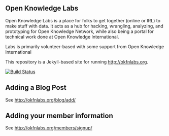 ## Open Knowledge Labs

Open Knowledge Labs is a place for folks to get together (online or IRL) to make stuff with data.  It acts as a hub for hacking, wrangling, analyzing, and prototyping for Open Knowledge Network, while also being a portal for technical work done at Open Knowledge International.

Labs is primarily volunteer-based with some support from Open Knowledge International

This repository is a Jekyll-based site for running <http://okfnlabs.org>.

[![Build Status](https://travis-ci.org/okfn/okfn.github.com.svg)](https://travis-ci.org/okfn/okfn.github.com)

## Adding a Blog Post

See <http://okfnlabs.org/blog/add/>

## Adding your member information

See <http://okfnlabs.org/members/signup/>

